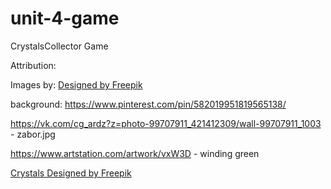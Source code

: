 # unit-4-game
CrystalsCollector Game


Attribution:

Images by:
<a href='https://www.freepik.com/free-vector/colorful-jewel-pack_1075321.htm'>Designed by Freepik</a>

background:
https://www.pinterest.com/pin/582019951819565138/

https://vk.com/cg_ardz?z=photo-99707911_421412309/wall-99707911_1003 - zabor.jpg

https://www.artstation.com/artwork/vxW3D - winding green

<a href='https://www.freepik.com/free-vector/pack-of-six-colored-gemstones_1093484.htm'>Crystals Designed by Freepik</a>

